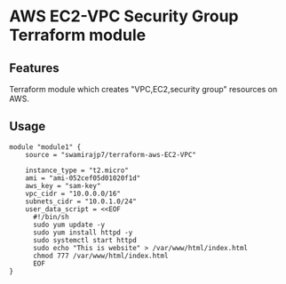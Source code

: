 # AWS EC2-VPC Security Group Terraform module


## **Features**

Terraform module which creates "VPC,EC2,security group" resources on AWS.



## **Usage**

```
module "module1" {
    source = "swamirajp7/terraform-aws-EC2-VPC"
    
    instance_type = "t2.micro"
    ami = "ami-052cef05d01020f1d"
    aws_key = "sam-key"
    vpc_cidr = "10.0.0.0/16"
    subnets_cidr = "10.0.1.0/24"
    user_data_script = <<EOF
      #!/bin/sh  
      sudo yum update -y
      sudo yum install httpd -y
      sudo systemctl start httpd
      sudo echo "This is website" > /var/www/html/index.html
      chmod 777 /var/www/html/index.html
      EOF
}

```


